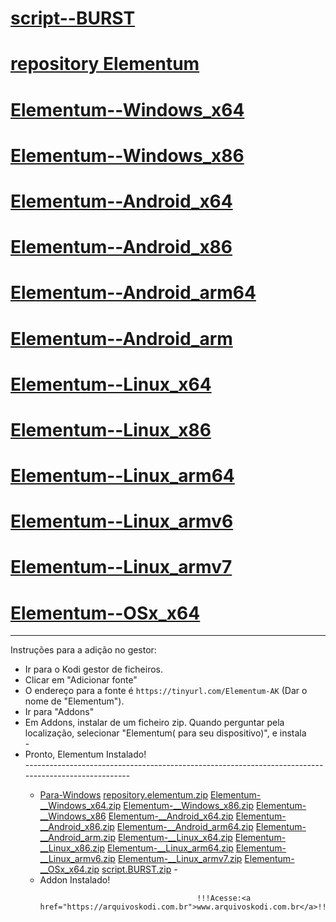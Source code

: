 # <a href="script.BURST.zip">script--BURST</a>
# <a href="repository.elementum.zip">repository Elementum</a>
# <a href="Elementum-__Windows_x86.zip">Elementum--Windows_x64</a>
# <a href="Elementum-__Windows_x86.zip">Elementum--Windows_x86</a>
# <a href="Elementum-__Android_x64.zip">Elementum--Android_x64</a>
# <a href="Elementum-__Android_x86.zip">Elementum--Android_x86</a>
# <a href="Elementum-__Android_arm64.zip">Elementum--Android_arm64</a>
# <a href="Elementum-__Android_arm.zip">Elementum--Android_arm</a>
# <a href="Elementum-__Linux_x64.zip">Elementum--Linux_x64</a>
# <a href="Elementum-__Linux_x86.zip">Elementum--Linux_x86</a>
# <a href="Elementum-__Linux_arm64.zip">Elementum--Linux_arm64</a>
# <a href="Elementum-__Linux_armv6.zip">Elementum--Linux_armv6</a>
# <a href="Elementum-__Linux_armv7.zip">Elementum--Linux_armv7</a>
# <a href="Elementum-__OSx_x64.zip">Elementum--OSx_x64</a>	  

----------------------------------------------------------------------------------------------------

Instruções para a adição no gestor:


<p align="left">
  <ul>
    <li>Ir para o Kodi gestor de ficheiros.</li>
    <li>Clicar em "Adicionar fonte"</li>
    <li>O endereço para a fonte é <code>https://tinyurl.com/Elementum-AK</code> (Dar o nome de "Elementum").</li>
    <li>Ir para "Addons"</li>
    <li>Em Addons, instalar de um ficheiro zip. Quando perguntar pela localização, selecionar "Elementum( para seu dispositivo)", e instala </li>
    -
    <li>Pronto, Elementum Instalado!</li>
----------------------------------------------------------------------------------------------------
<p align="left">
  <ul>
        <li> 
	 <a href="Para-Windows">Para-Windows</a>		
	 <a href="repository.elementum.zip">repository.elementum.zip</a>
	 <a href="Elementum-__Windows_x64.zip">Elementum-__Windows_x64.zip</a>
	 <a href="Elementum-__Windows_x86.zip">Elementum-__Windows_x86.zip</a>		
	 <a href="Elementum-__Windows_x86">Elementum-__Windows_x86</a>
	 <a href="Elementum-__Android_x64.zip">Elementum-__Android_x64.zip</a>
	 <a href="Elementum-__Android_x86.zip">Elementum-__Android_x86.zip</a>
	 <a href="Elementum-__Android_arm64.zip">Elementum-__Android_arm64.zip</a>
	 <a href="Elementum-__Android_arm.zip">Elementum-__Android_arm.zip</a>
	 <a href="Elementum-__Linux_x64.zip">Elementum-__Linux_x64.zip</a>
	 <a href="Elementum-__Linux_x86.zip">Elementum-__Linux_x86.zip</a>
	 <a href="Elementum-__Linux_arm64.zip">Elementum-__Linux_arm64.zip</a>
	 <a href="Elementum-__Linux_armv6.zip">Elementum-__Linux_armv6.zip</a>
	 <a href="Elementum-__Linux_armv7.zip">Elementum-__Linux_armv7.zip</a>
	 <a href="Elementum-__OSx_x64.zip">Elementum-__OSx_x64.zip</a>
	 <a href="script.BURST.zip">script.BURST.zip</a>
   -
    <li>Addon Instalado!</li>
    


                                       !!!Acesse:<a href="https://arquivoskodi.com.br">www.arquivoskodi.com.br</a>!!!
                                       

